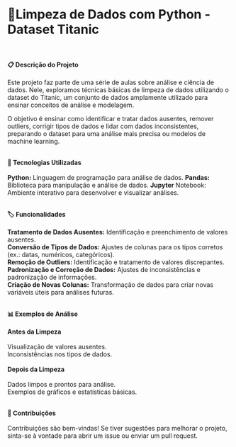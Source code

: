 # 🧹Limpeza de Dados com Python - Dataset Titanic <br><br>
**📋 Descrição do Projeto**<br><br>
  Este projeto faz parte de uma série de aulas sobre análise e ciência de dados. Nele, exploramos técnicas básicas de limpeza de dados utilizando o dataset do Titanic, um conjunto de dados amplamente utilizado para ensinar conceitos de análise e modelagem.

  O objetivo é ensinar como identificar e tratar dados ausentes, remover outliers, corrigir tipos de dados e lidar com dados inconsistentes, preparando o dataset para uma análise mais precisa ou modelos de machine learning.<br><br>

**🚀 Tecnologias Utilizadas**<br><br>
**Python:** Linguagem de programação para análise de dados.
**Pandas:** Biblioteca para manipulação e análise de dados.
**Jupyter** Notebook: Ambiente interativo para desenvolver e visualizar análises.<br><br>


**🏷️ Funcionalidades**<br><br>
**Tratamento de Dados Ausentes:** Identificação e preenchimento de valores ausentes.<br>
**Conversão de Tipos de Dados:** Ajustes de colunas para os tipos corretos (ex.: datas, numéricos, categóricos).<br>
**Remoção de Outliers:** Identificação e tratamento de valores discrepantes.<br>
**Padronização e Correção de Dados:** Ajustes de inconsistências e padronização de informações.<br>
**Criação de Novas Colunas:** Transformação de dados para criar novas variáveis úteis para análises futuras.<br><br>


**📊 Exemplos de Análise**<br><br>
**Antes da Limpeza**<br><br>
Visualização de valores ausentes.<br>
Inconsistências nos tipos de dados.<br><br>
**Depois da Limpeza**<br><br>
Dados limpos e prontos para análise.<br>
Exemplos de gráficos e estatísticas básicas.<br><br>


**🤝 Contribuições**<br><br>
Contribuições são bem-vindas! Se tiver sugestões para melhorar o projeto, sinta-se à vontade para abrir um issue ou enviar um pull request.

